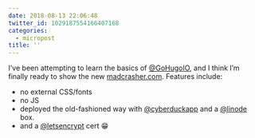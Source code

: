```yaml
---
date: 2018-08-13 22:06:48
twitter_id: 1029187554166407168
categories:
  - micropost
title: ''
---
```


I’ve been attempting to learn the basics of [@GoHugoIO](https://twitter.com/GoHugoIO), and I think I’m finally ready to show the new [madcrasher.com](http://madcrasher.com). Features include:

- no external CSS/fonts
- no JS
- deployed the old-fashioned way with [@cyberduckapp](https://twitter.com/cyberduckapp) and a [@linode](https://twitter.com/linode) box.
- and a [@letsencrypt](https://twitter.com/letsencrypt) cert 😁
